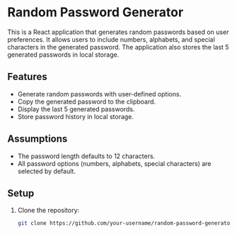# Random Password Generator

This is a React application that generates random passwords based on user preferences. It allows users to include numbers, alphabets, and special characters in the generated password. The application also stores the last 5 generated passwords in local storage.

## Features

- Generate random passwords with user-defined options.
- Copy the generated password to the clipboard.
- Display the last 5 generated passwords.
- Store password history in local storage.

## Assumptions

- The password length defaults to 12 characters.
- All password options (numbers, alphabets, special characters) are selected by default.

## Setup

1. Clone the repository:
   ```bash
   git clone https://github.com/your-username/random-password-generator.git
